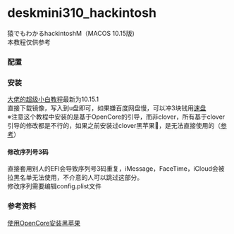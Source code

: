 # deskmini310_hackintosh
猿でもわかるhackintoshM（MACOS 10.15版)  
本教程仅供参考

### 配置

### 安装
[大佬的超级小白教程](https://blog.xjn819.com/?p=7#comment-464)最新为10.15.1  
直接下载镜像，写入到u盘即可，如果嫌百度网盘慢，可以冲3块钱用[速盘](https://www.speedpan.com/)  
※注意这个教程中安装的是基于OpenCore的引导，而非clover，所有基于clover引导的修改都是不行的，如果之前安装过clover黑苹果🍎，是无法直接使用的（[参考](https://blog.daliansky.net/OpenCore-BootLoader.html)）  
#### 修改序列号3码
直接套用别人的EFI会导致序列号3码重复，iMessage，FaceTime，iCloud会被拉黑名单无法使用，不介意的人可以跳过这部分。  
修改序列需要编辑config.plist文件



### 参考资料
[使用OpenCore安装黑苹果](https://github.com/cattyhouse/oc-guide)  
